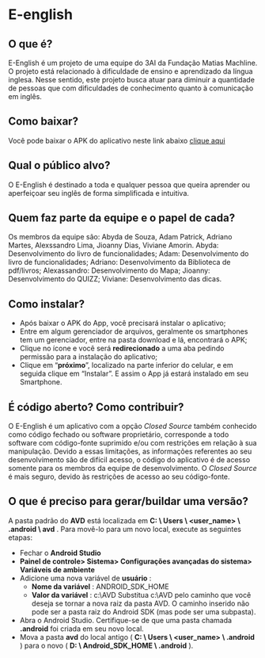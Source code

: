 # E-english

## O que é?

E-English é um projeto de uma equipe do 3AI da Fundação Matias Machline. O projeto está relacionado à dificuldade de ensino e aprendizado da língua inglesa. Nesse sentido, este projeto busca atuar para diminuir a quantidade de pessoas que com dificuldades de conhecimento quanto à comunicação em inglês.

## Como baixar?

Você pode baixar o APK do aplicativo neste link abaixo
[clique aqui](www.drive.asdasdasdasda)

## Qual o público alvo?

O E-English é destinado a toda e qualquer pessoa que queira aprender ou aperfeiçoar seu inglês de forma simplificada e intuitiva.

## Quem faz parte da equipe e o papel de cada?

Os membros da equipe são: Abyda de Souza, Adam Patrick, Adriano Martes, Alexssandro Lima, Jioanny Dias, Viviane Amorin.
Abyda: Desenvolvimento do livro de funcionalidades;
Adam: Desenvolvimento do livro de funcionalidades;
Adriano: Desenvolvimento da Biblioteca de pdf/livros;
Alexassandro: Desenvolvimento do Mapa;
Jioanny: Desenvolvimento do QUIZZ;
Viviane: Desenvolvimento das dicas.

## Como instalar?

- Após baixar o APK do App, você precisará instalar o aplicativo;
- Entre em algum gerenciador de arquivos, geralmente os smartphones tem um gerenciador, entre na pasta download e lá, encontrará o APK;
- Clique no ícone e você será **redirecionado** a uma aba pedindo
permissão para a instalação do aplicativo;
- Clique em “**próximo**”, localizado na parte inferior do
celular, e em seguida clique em “Instalar”.
E assim o App já estará instalado em seu Smartphone.

## É código aberto? Como contribuir?

O E-English é um aplicativo com a opção *Closed Source* também conhecido como código fechado ou software proprietário, corresponde a todo software com código-fonte suprimido e/ou com restrições em relação à sua manipulação. Devido a essas limitações, as informações referentes ao seu desenvolvimento são de difícil acesso, o código do aplicativo é de acesso somente para os membros da equipe de desenvolvimento. O *Closed Source* é mais seguro, devido às restrições de acesso ao seu código-fonte.

## O que é preciso para gerar/buildar uma versão?

A pasta padrão do **AVD** está localizada em ****C: \ Users \ <user_name> \ .android \ avd**** . Para movê-lo para um novo local, execute as seguintes etapas:

-   Fechar o **Android Studio**
-   **Painel de controle> Sistema> Configurações avançadas do sistema> Variáveis ​​de ambiente**
-   Adicione uma nova variável de **usuário** :
    -   **Nome da variável** : ANDROID_SDK_HOME
    -   **Valor da variável** : c:\AVD
       Substitua c:\AVD pelo caminho que você deseja se tornar a nova raiz da pasta AVD.
        O caminho inserido não pode ser a pasta raiz do Android SDK (mas pode ser uma subpasta).
 - Abra o Android Studio. Certifique-se de que uma pasta chamada **.android** foi criada em seu novo local.
-   Mova a pasta **avd** do local antigo ( **C: \ Users \ <user_name> \ .android** ) para o novo ( **D: \ Android_SDK_HOME \ .android** ).